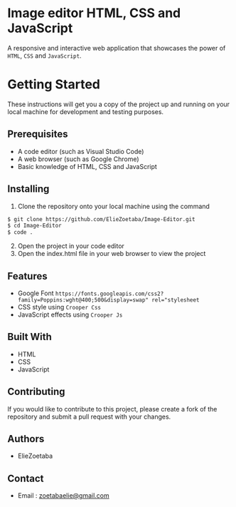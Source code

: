 [](http://i.imgur.com/y8g506n.png?1)
# Image editor HTML, CSS and JavaScript

A responsive and interactive web application that showcases the power of `HTML`, `CSS` and `JavaScript`.

# Getting Started

These instructions will get you a copy of the project up and running on your local machine for development and testing purposes.

## Prerequisites

- A code editor (such as Visual Studio Code)
- A web browser (such as Google Chrome)
- Basic knowledge of HTML, CSS and JavaScript

## Installing

1. Clone the repository onto your local machine using the command 
```bash
$ git clone https://github.com/ElieZoetaba/Image-Editor.git
$ cd Image-Editor
$ code .
```
2. Open the project in your code editor
3. Open the index.html file in your web browser to view the project

## Features

- Google Font `https://fonts.googleapis.com/css2?family=Poppins:wght@400;500&display=swap" rel="stylesheet`
- CSS style using `Crooper Css`
- JavaScript effects using `Crooper Js`

## Built With

- HTML
- CSS
- JavaScript

## Contributing

If you would like to contribute to this project, please create a fork of the repository and submit a pull request with your changes.

## Authors

- ElieZoetaba

## Contact

- Email : zoetabaelie@gmail.com
